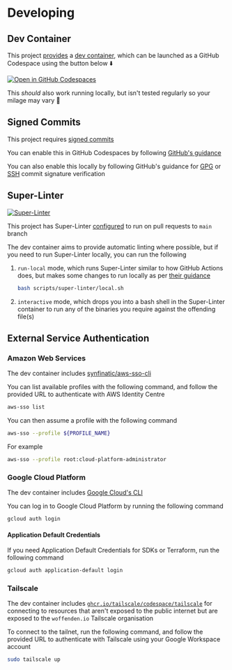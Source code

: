 # Developing

## Dev Container

This project [provides](https://github.com/woffenden/infrastructure/blob/main/.devcontainer/devcontainer.json) a [dev container](https://containers.dev/overview), which can be launched as a GitHub Codespace using the button below ⬇️

[![Open in GitHub Codespaces](https://github.com/codespaces/badge.svg)](https://codespaces.new/woffenden/infrastructure)

This _should_ also work running locally, but isn't tested regularly so your milage may vary 🐉

## Signed Commits

This project requires [signed commits](https://docs.github.com/en/authentication/managing-commit-signature-verification/signing-commits)

You can enable this in GitHub Codespaces by following [GitHub's guidance](https://docs.github.com/en/codespaces/managing-your-codespaces/managing-gpg-verification-for-github-codespaces#enabling-or-disabling-gpg-verification)

You can also enable this locally by following GitHub's guidance for [GPG](https://docs.github.com/en/authentication/managing-commit-signature-verification/about-commit-signature-verification#gpg-commit-signature-verification)
or [SSH](https://docs.github.com/en/authentication/managing-commit-signature-verification/about-commit-signature-verification#ssh-commit-signature-verification) commit signature verification

## Super-Linter

[![Super-Linter](https://github.com/woffenden/infrastructure/actions/workflows/super-linter.yml/badge.svg)](https://github.com/woffenden/infrastructure/actions/workflows/super-linter.yml)

This project has Super-Linter [configured](https://github.com/woffenden/infrastructure/blob/main/.github/workflows/super-linter.yml) to run on pull requests to `main` branch

The dev container aims to provide automatic linting where possible, but if you need to run Super-Linter locally, you can run the following

1. `run-local` mode, which runs Super-Linter similar to how GitHub Actions does, but makes some changes to run locally as per [their guidance](https://github.com/super-linter/super-linter/blob/main/docs/run-linter-locally.md#run-super-linter-locally)

   ```bash
   bash scripts/super-linter/local.sh
   ```

1. `interactive` mode, which drops you into a bash shell in the Super-Linter container to run any of the binaries you require against the offending file(s)

## External Service Authentication

### Amazon Web Services

The dev container includes [synfinatic/aws-sso-cli](https://github.com/synfinatic/aws-sso-cli)

You can list available profiles with the following command, and follow the provided URL to authenticate with AWS Identity Centre

```bash
aws-sso list
```

You can then assume a profile with the following command

```bash
aws-sso --profile ${PROFILE_NAME}
```

For example

```bash
aws-sso --profile root:cloud-platform-administrator
```

### Google Cloud Platform

The dev container includes [Google Cloud's CLI](https://cloud.google.com/sdk/gcloud)

You can log in to Google Cloud Platform by running the following command

```bash
gcloud auth login
```

#### Application Default Credentials

If you need Application Default Credentials for SDKs or Terraform, run the following command

```bash
gcloud auth application-default login
```

### Tailscale

The dev container includes [`ghcr.io/tailscale/codespace/tailscale`](https://github.com/tailscale/codespace) for connecting to resources that aren't exposed to the public internet but are exposed to the `woffenden.io` Tailscale organisation

To connect to the tailnet, run the following command, and follow the provided URL to authenticate with Tailscale using your Google Workspace account

```bash
sudo tailscale up
```
